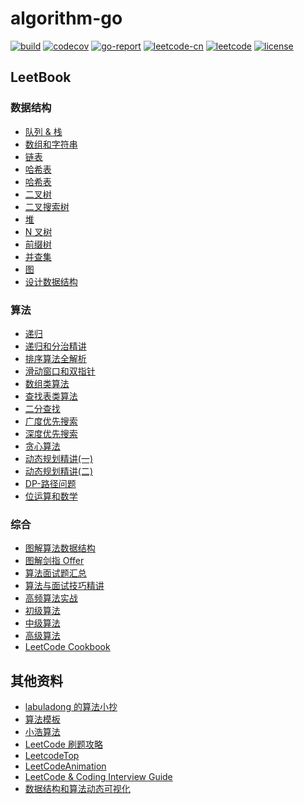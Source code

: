 # algorithm-go

[![build](https://github.com/lijinglin3/algorithm-go/actions/workflows/build.yml/badge.svg)](https://github.com/lijinglin3/algorithm-go/actions/workflows/build.yml)
[![codecov](https://codecov.io/gh/lijinglin3/algorithm-go/branch/master/graph/badge.svg)](https://codecov.io/gh/lijinglin3/algorithm-go)
[![go-report](https://goreportcard.com/badge/github.com/lijinglin3/algorithm-go)](https://goreportcard.com/report/github.com/lijinglin3/algorithm-go)
[![leetcode-cn](https://img.shields.io/badge/leetcode--cn-lijinglin-red)](https://leetcode-cn.com/lijinglin)
[![leetcode](https://img.shields.io/badge/leetcode-lijinglin3-blue)](https://leetcode.com/lijinglin3)
[![license](https://img.shields.io/badge/license-GPL-blue)](LICENSE)

## LeetBook

### 数据结构

- [队列 & 栈](https://leetcode-cn.com/leetbook/detail/queue-stack/)
- [数组和字符串](https://leetcode-cn.com/leetbook/detail/array-and-string/)
- [链表](https://leetcode-cn.com/leetbook/detail/linked-list/)
- [哈希表](https://leetcode-cn.com/leetbook/detail/hash-table/)
- [哈希表](https://leetcode-cn.com/leetbook/detail/hash-table-plus/)
- [二叉树](https://leetcode-cn.com/leetbook/detail/data-structure-binary-tree/)
- [二叉搜索树](https://leetcode-cn.com/leetbook/detail/introduction-to-data-structure-binary-search-tree/)
- [堆](https://leetcode-cn.com/leetbook/detail/heap/)
- [N 叉树](https://leetcode-cn.com/leetbook/detail/n-ary-tree/)
- [前缀树](https://leetcode-cn.com/leetbook/detail/trie/)
- [并查集](https://leetcode-cn.com/leetbook/detail/disjoint-set/)
- [图](https://leetcode-cn.com/leetbook/detail/graph/)
- [设计数据结构](https://leetcode-cn.com/leetbook/detail/designing-data-structures/)

### 算法

- [递归](https://leetcode-cn.com/leetbook/detail/recursion/)
- [递归和分治精讲](https://leetcode-cn.com/leetbook/detail/recursion-and-divide-and-conquer/)
- [排序算法全解析](https://leetcode-cn.com/leetbook/detail/sort-algorithms/)
- [滑动窗口和双指针](https://leetcode-cn.com/leetbook/detail/sliding-window-and-two-pointers/)
- [数组类算法](https://leetcode-cn.com/leetbook/detail/all-about-array/)
- [查找表类算法](https://leetcode-cn.com/leetbook/detail/all-about-lockup-table/)
- [二分查找](https://leetcode-cn.com/leetbook/detail/binary-search/)
- [广度优先搜索](https://leetcode-cn.com/leetbook/detail/bfs/)
- [深度优先搜索](https://leetcode-cn.com/leetbook/detail/dfs/)
- [贪心算法](https://leetcode-cn.com/leetbook/detail/greedy/)
- [动态规划精讲(一)](https://leetcode-cn.com/leetbook/detail/dynamic-programming-1-plus/)
- [动态规划精讲(二)](https://leetcode-cn.com/leetbook/detail/dynamic-programming-2-plus/)
- [DP-路径问题](https://leetcode-cn.com/leetbook/detail/path-problems-in-dynamic-programming/)
- [位运算和数学](https://leetcode-cn.com/leetbook/detail/bit-manipulation-and-math/)

### 综合

- [图解算法数据结构](https://leetcode-cn.com/leetbook/detail/illustration-of-algorithm/)
- [图解剑指 Offer](https://leetcode-cn.com/leetbook/detail/illustrate-lcof/)
- [算法面试题汇总](https://leetcode-cn.com/leetbook/detail/top-interview-questions/)
- [算法与面试技巧精讲](https://leetcode-cn.com/leetbook/detail/algorithm-and-interview-skills/)
- [高频算法实战](https://leetcode-cn.com/leetbook/detail/high-frequency-algorithm-exercise/)
- [初级算法](https://leetcode-cn.com/leetbook/detail/top-interview-questions-easy/)
- [中级算法](https://leetcode-cn.com/leetbook/detail/top-interview-questions-medium/)
- [高级算法](https://leetcode-cn.com/leetbook/detail/top-interview-questions-hard/)
- [LeetCode Cookbook](https://leetcode-cn.com/leetbook/detail/leetcode-cookbook/)

## 其他资料

- [labuladong 的算法小抄](https://github.com/labuladong/fucking-algorithm)
- [算法模板](https://github.com/greyireland/algorithm-pattern)
- [小浩算法](https://github.com/geekxh/hello-algorithm)
- [LeetCode 刷题攻略](https://github.com/youngyangyang04/leetcode-master)
- [LeetcodeTop](https://github.com/afatcoder/LeetcodeTop)
- [LeetCodeAnimation](https://github.com/MisterBooo/LeetCodeAnimation)
- [LeetCode & Coding Interview Guide](https://doocs.github.io/leetcode)
- [数据结构和算法动态可视化](https://visualgo.net/zh)
